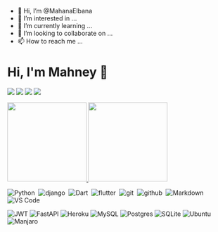- 👋 Hi, I’m @MahanaElbana
- 👀 I’m interested in ...
- 🌱 I’m currently learning ...
- 💞️ I’m looking to collaborate on ...
- 📫 How to reach me ...

<h1>Hi, I'm Mahney 👋</h1>

<p >
    <a href="https://twitter.com/mahney012"><img src="https://img.shields.io/badge/@mahney012-%231FA1F1?style=flat&logo=twitter&logoColor=white"/></a>  
    <a href="https://www.linkedin.com/in/mohamedabusrea"><img src="https://img.shields.io/badge/@cbmbbmj-%230177B5?style=flat&logo=linkedin&logoColor=white"/></a>   
    <a href="https://www.youtube.com/channel/UCSlIdbgGlv8IaqqC65GmjGw"><img src="https://img.shields.io/badge/@cbmbbmj-c4302b?style=flat&logo=youtube&logoColor=white"/></a>  
    <a href="https://www.facebook.com/profile.php?id=100006134021138"><img src="https://img.shields.io/badge/@mahney%20Elbana-%230177B5?style=flat&logo=facebook&logoColor=white"/></a>  
  </p>
  
<p>
<a href="https://github.com/MahanaElbana">
  <img height="180em"  src="https://github-readme-stats-eight-theta.vercel.app/api?username=MahanaElbana&show_icons=true&theme=algolia&include_all_commits=true&count_private=true"/>
 <img height="180em" src="https://github-readme-stats.vercel.app/api/top-langs/?username=MahanaElbana&layout=compact&theme=algolia"/>
</a>
</p>

![Python](https://img.shields.io/badge/-Python-05122A?style=flat&logo=python)&nbsp;
![django](https://img.shields.io/badge/-Django-05122A?style=flat&logo=Django)&nbsp;
![Dart](https://img.shields.io/badge/-Dart-05122A?style=flat&logo=Dart)&nbsp;
![flutter](https://img.shields.io/badge/-flutter-05122A?style=flat&logo=flutter)&nbsp;
![git](https://img.shields.io/badge/-Git-05122A?style=flat&logo=git)&nbsp;
![github](https://img.shields.io/badge/-github-05122A?style=flat&logo=github)&nbsp;
![Markdown](https://img.shields.io/badge/-Markdown-05122A?style=flat&logo=Markdown)&nbsp;
![VS Code](https://img.shields.io/badge/-visualstudiocode-05122A?style=flat&logo=visual-studio-code)&nbsp;

![JWT](https://img.shields.io/badge/JWT-black?style=for-the-badge&logo=JSON%20web%20tokens)
![FastAPI](https://img.shields.io/badge/FastAPI-005571?style=for-the-badge&logo=fastapi)
![Heroku](https://img.shields.io/badge/heroku-%23430098.svg?style=for-the-badge&logo=heroku&logoColor=white)
![MySQL](https://img.shields.io/badge/mysql-%2300f.svg?style=for-the-badge&logo=mysql&logoColor=white)
![Postgres](https://img.shields.io/badge/postgres-%23316192.svg?style=for-the-badge&logo=postgresql&logoColor=white)
![SQLite](https://img.shields.io/badge/sqlite-%2307405e.svg?style=for-the-badge&logo=sqlite&logoColor=white)
![Ubuntu](https://img.shields.io/badge/Ubuntu-E95420?style=for-the-badge&logo=ubuntu&logoColor=white)
![Manjaro](https://img.shields.io/badge/Manjaro-00ff00?style=for-the-badge&logo=manjaro&logoColor=white)
